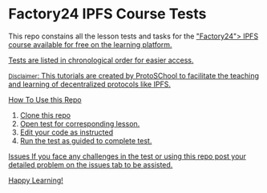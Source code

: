 # Factory24 IPFS Course Tests
This repo constains all the lesson tests and tasks for the <a href="factory24.org">"Factory24"> IPFS course available for free on the learning platform.
  
Tests are listed in chronological order for easier access. 

<small>Disclaimer</small>: This tutorials are created by ProtoSChool to facilitate the teaching and learning of decentralized protocols like IPFS.

How To Use this Repo

1. Clone this repo
2. Open test for corresponding lesson.
3. Edit your code as instructed
4. Run the test as guided to complete test.

Issues
If you face any challenges in the test or using this repo post your detailed problem on the issues tab to be assisted.

Happy Learning!
